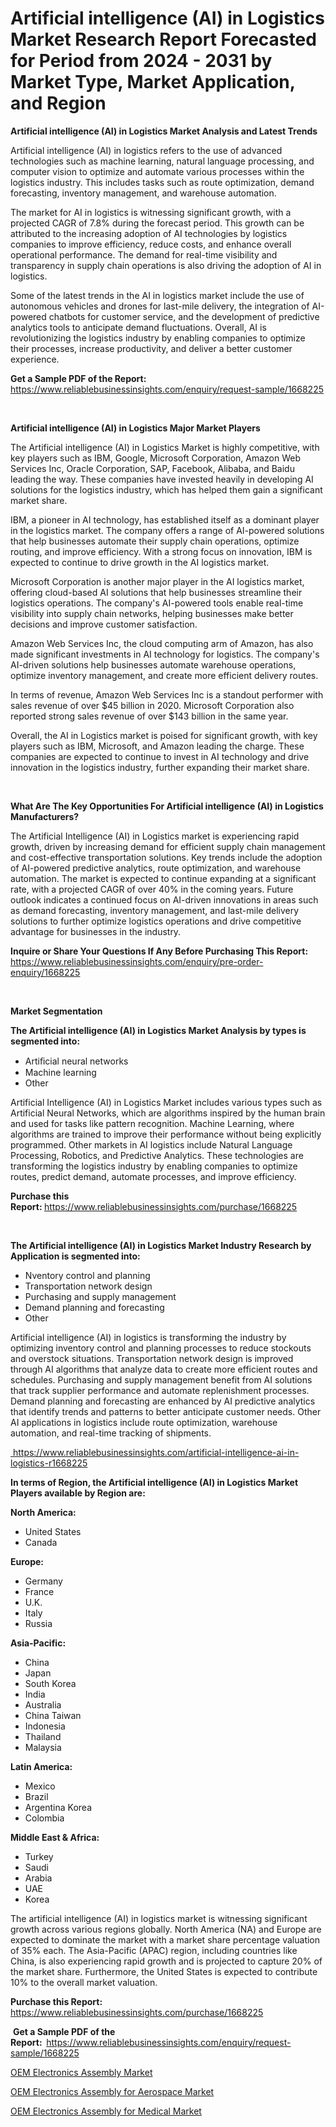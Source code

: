 <p><h1>Artificial intelligence (AI) in Logistics Market Research Report Forecasted for Period from 2024 -  2031 by Market Type, Market Application, and Region</h1></p><p><strong>Artificial intelligence (AI) in Logistics Market Analysis and Latest Trends</strong></p>
<p><p>Artificial intelligence (AI) in logistics refers to the use of advanced technologies such as machine learning, natural language processing, and computer vision to optimize and automate various processes within the logistics industry. This includes tasks such as route optimization, demand forecasting, inventory management, and warehouse automation.</p><p>The market for AI in logistics is witnessing significant growth, with a projected CAGR of 7.8% during the forecast period. This growth can be attributed to the increasing adoption of AI technologies by logistics companies to improve efficiency, reduce costs, and enhance overall operational performance. The demand for real-time visibility and transparency in supply chain operations is also driving the adoption of AI in logistics.</p><p>Some of the latest trends in the AI in logistics market include the use of autonomous vehicles and drones for last-mile delivery, the integration of AI-powered chatbots for customer service, and the development of predictive analytics tools to anticipate demand fluctuations. Overall, AI is revolutionizing the logistics industry by enabling companies to optimize their processes, increase productivity, and deliver a better customer experience.</p></p>
<p><strong>Get a Sample PDF of the Report:&nbsp;</strong> <a href="https://www.reliablebusinessinsights.com/enquiry/request-sample/1668225">https://www.reliablebusinessinsights.com/enquiry/request-sample/1668225</a></p>
<p>&nbsp;</p>
<p><strong>Artificial intelligence (AI) in Logistics Major Market Players</strong></p>
<p><p>The Artificial intelligence (AI) in Logistics Market is highly competitive, with key players such as IBM, Google, Microsoft Corporation, Amazon Web Services Inc, Oracle Corporation, SAP, Facebook, Alibaba, and Baidu leading the way. These companies have invested heavily in developing AI solutions for the logistics industry, which has helped them gain a significant market share.</p><p>IBM, a pioneer in AI technology, has established itself as a dominant player in the logistics market. The company offers a range of AI-powered solutions that help businesses automate their supply chain operations, optimize routing, and improve efficiency. With a strong focus on innovation, IBM is expected to continue to drive growth in the AI logistics market.</p><p>Microsoft Corporation is another major player in the AI logistics market, offering cloud-based AI solutions that help businesses streamline their logistics operations. The company's AI-powered tools enable real-time visibility into supply chain networks, helping businesses make better decisions and improve customer satisfaction.</p><p>Amazon Web Services Inc, the cloud computing arm of Amazon, has also made significant investments in AI technology for logistics. The company's AI-driven solutions help businesses automate warehouse operations, optimize inventory management, and create more efficient delivery routes.</p><p>In terms of revenue, Amazon Web Services Inc is a standout performer with sales revenue of over $45 billion in 2020. Microsoft Corporation also reported strong sales revenue of over $143 billion in the same year.</p><p>Overall, the AI in Logistics market is poised for significant growth, with key players such as IBM, Microsoft, and Amazon leading the charge. These companies are expected to continue to invest in AI technology and drive innovation in the logistics industry, further expanding their market share.</p></p>
<p>&nbsp;</p>
<p><strong>What Are The Key Opportunities For Artificial intelligence (AI) in Logistics Manufacturers?</strong></p>
<p><p>The Artificial Intelligence (AI) in Logistics market is experiencing rapid growth, driven by increasing demand for efficient supply chain management and cost-effective transportation solutions. Key trends include the adoption of AI-powered predictive analytics, route optimization, and warehouse automation. The market is expected to continue expanding at a significant rate, with a projected CAGR of over 40% in the coming years. Future outlook indicates a continued focus on AI-driven innovations in areas such as demand forecasting, inventory management, and last-mile delivery solutions to further optimize logistics operations and drive competitive advantage for businesses in the industry.</p></p>
<p><strong>Inquire or Share Your Questions If Any Before Purchasing This Report:</strong> <a href="https://www.reliablebusinessinsights.com/enquiry/pre-order-enquiry/1668225">https://www.reliablebusinessinsights.com/enquiry/pre-order-enquiry/1668225</a></p>
<p>&nbsp;</p>
<p><strong>Market Segmentation</strong></p>
<p><strong>The Artificial intelligence (AI) in Logistics Market Analysis by types is segmented into:</strong></p>
<p><ul><li>Artiﬁcial neural networks</li><li>Machine learning</li><li>Other</li></ul></p>
<p><p>Artificial Intelligence (AI) in Logistics Market includes various types such as Artificial Neural Networks, which are algorithms inspired by the human brain and used for tasks like pattern recognition. Machine Learning, where algorithms are trained to improve their performance without being explicitly programmed. Other markets in AI logistics include Natural Language Processing, Robotics, and Predictive Analytics. These technologies are transforming the logistics industry by enabling companies to optimize routes, predict demand, automate processes, and improve efficiency.</p></p>
<p><strong>Purchase this Report:&nbsp;</strong><a href="https://www.reliablebusinessinsights.com/purchase/1668225">https://www.reliablebusinessinsights.com/purchase/1668225</a></p>
<p>&nbsp;</p>
<p><strong>The Artificial intelligence (AI) in Logistics Market Industry Research by Application is segmented into:</strong></p>
<p><ul><li>Nventory control and planning</li><li>Transportation network design</li><li>Purchasing and supply management</li><li>Demand planning and forecasting</li><li>Other</li></ul></p>
<p><p>Artificial intelligence (AI) in logistics is transforming the industry by optimizing inventory control and planning processes to reduce stockouts and overstock situations. Transportation network design is improved through AI algorithms that analyze data to create more efficient routes and schedules. Purchasing and supply management benefit from AI solutions that track supplier performance and automate replenishment processes. Demand planning and forecasting are enhanced by AI predictive analytics that identify trends and patterns to better anticipate customer needs. Other AI applications in logistics include route optimization, warehouse automation, and real-time tracking of shipments.</p></p>
<p><a href="https://www.reliablebusinessinsights.com/artificial-intelligence-ai-in-logistics-r1668225">&nbsp;https://www.reliablebusinessinsights.com/artificial-intelligence-ai-in-logistics-r1668225</a></p>
<p><strong>In terms of Region, the Artificial intelligence (AI) in Logistics Market Players available by Region are:</strong></p>
<p>
    <p> <strong> North America: </strong>
        <ul>
            <li>United States</li>
            <li>Canada</li>
        </ul>
        </p> 
    <p> <strong> Europe: </strong>
        <ul>
            <li>Germany</li>
            <li>France</li>
            <li>U.K.</li>
            <li>Italy</li>
            <li>Russia</li>
        </ul>
        </p> 
    <p> <strong> Asia-Pacific: </strong>
        <ul>
            <li>China</li>
            <li>Japan</li>
            <li>South Korea</li>
            <li>India</li>
            <li>Australia</li>
            <li>China Taiwan</li>
            <li>Indonesia</li>
            <li>Thailand</li>
            <li>Malaysia</li>
        </ul>
        </p> 
    <p> <strong> Latin America: </strong>
        <ul>
            <li>Mexico</li>
            <li>Brazil</li>
            <li>Argentina Korea</li>
            <li>Colombia</li>
        </ul>
        </p> 
    <p> <strong> Middle East & Africa: </strong>
        <ul>
            <li>Turkey</li>
            <li>Saudi</li>
            <li>Arabia</li>
            <li>UAE</li>
            <li>Korea</li>
        </ul>
    </p>
    </p>
<p><p>The artificial intelligence (AI) in logistics market is witnessing significant growth across various regions globally. North America (NA) and Europe are expected to dominate the market with a market share percentage valuation of 35% each. The Asia-Pacific (APAC) region, including countries like China, is also experiencing rapid growth and is projected to capture 20% of the market share. Furthermore, the United States is expected to contribute 10% to the overall market valuation.</p></p>
<p><strong>Purchase this Report: </strong><a href="https://www.reliablebusinessinsights.com/purchase/1668225">https://www.reliablebusinessinsights.com/purchase/1668225</a></p>
<p>&nbsp;<strong>Get a Sample PDF of the Report:&nbsp;&nbsp;</strong><a href="https://www.reliablebusinessinsights.com/enquiry/request-sample/1668225">https://www.reliablebusinessinsights.com/enquiry/request-sample/1668225</a></p>
<p><strong></strong></p>
<p><p><a href="https://github.com/singletonthaxterkelliehr2df/Market-Research-Report-List-3/blob/main/oem-electronics-assembly-market.md">OEM Electronics Assembly Market</a></p><p><a href="https://github.com/kufem1/Market-Research-Report-List-3/blob/main/oem-electronics-assembly-for-aerospace-market.md">OEM Electronics Assembly for Aerospace Market</a></p><p><a href="https://github.com/kosella/Market-Research-Report-List-4/blob/main/oem-electronics-assembly-for-medical-market.md">OEM Electronics Assembly for Medical Market</a></p></p>